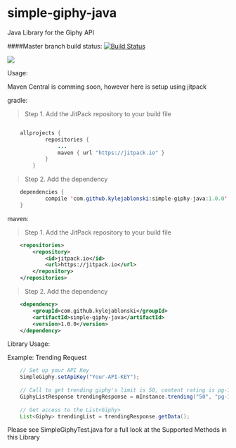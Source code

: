 # simple-giphy-java
Java Library for the Giphy API


####Master branch build status: 
[![Build Status](https://travis-ci.org/kylejablonski/simple-giphy-java.svg?branch=master)](https://travis-ci.org/kylejablonski/simple-giphy-java)

[![](https://jitpack.io/v/kylejablonski/simple-giphy-java.svg)](https://jitpack.io/#kylejablonski/simple-giphy-java)

Usage:

Maven Central is comming soon, however here is setup using jitpack

gradle:

>Step 1. Add the JitPack repository to your build file

```java

	allprojects {
			repositories {
				...
				maven { url "https://jitpack.io" }
			}
		}
```

>Step 2. Add the dependency

```java
	dependencies {
	        compile 'com.github.kylejablonski:simple-giphy-java:1.0.0'
	}
```

maven:

>Step 1. Add the JitPack repository to your build file

```xml
	<repositories>
		<repository>
		    <id>jitpack.io</id>
		    <url>https://jitpack.io</url>
		</repository>
	</repositories>
```

>Step 2. Add the dependency

```xml
	<dependency>
	    <groupId>com.github.kylejablonski</groupId>
	    <artifactId>simple-giphy-java</artifactId>
	    <version>1.0.0</version>
	</dependency>
```

Library Usage:

Example: Trending Request

```java
    // Set up your API Key
	SimpleGiphy.setApiKey("Your-API-KEY");
	
	// Call to get trending giphy's limit is 50, content rating is pg-13
	GiphyListResponse trendingResponse = mInstance.trending("50", "pg-13");
	
	// Get access to the List<Giphy>
	List<Giphy> trendingList = trendingResponse.getData();
```

Please see SimpleGiphyTest.java for a full look at the Supported Methods in this Library